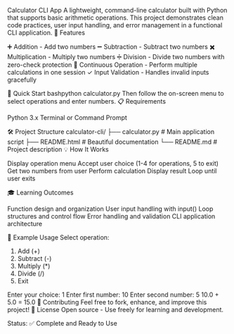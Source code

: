 Calculator CLI App
A lightweight, command-line calculator built with Python that supports basic arithmetic operations. This project demonstrates clean code practices, user input handling, and error management in a functional CLI application.
🎯 Features

➕ Addition - Add two numbers
➖ Subtraction - Subtract two numbers
✖️ Multiplication - Multiply two numbers
➗ Division - Divide two numbers with zero-check protection
🔄 Continuous Operation - Perform multiple calculations in one session
✓ Input Validation - Handles invalid inputs gracefully

🚀 Quick Start
bashpython calculator.py
Then follow the on-screen menu to select operations and enter numbers.
📋 Requirements

Python 3.x
Terminal or Command Prompt

🛠️ Project Structure
calculator-cli/
├── calculator.py      # Main application script
├── README.html        # Beautiful documentation
└── README.md          # Project description
💡 How It Works

Display operation menu
Accept user choice (1-4 for operations, 5 to exit)
Get two numbers from user
Perform calculation
Display result
Loop until user exits

🎓 Learning Outcomes

Function design and organization
User input handling with input()
Loop structures and control flow
Error handling and validation
CLI application architecture

📝 Example Usage
Select operation:
1. Add       (+)
2. Subtract  (-)
3. Multiply  (*)
4. Divide    (/)
5. Exit

Enter your choice: 1
Enter first number: 10
Enter second number: 5
10.0 + 5.0 = 15.0
🤝 Contributing
Feel free to fork, enhance, and improve this project!
📄 License
Open source - Use freely for learning and development.

Status: ✅ Complete and Ready to Use
